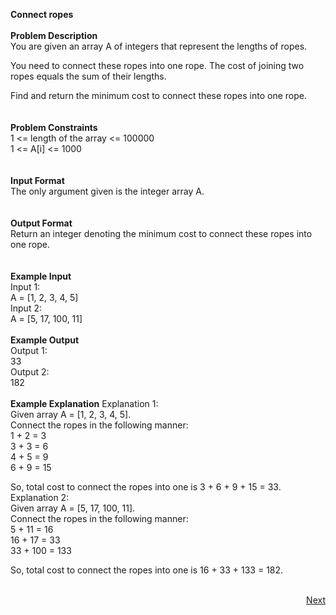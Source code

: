 **Connect ropes**<br /><br />
**Problem Description**<br />
You are given an array A of integers that represent the lengths of ropes.<br />

You need to connect these ropes into one rope. The cost of joining two ropes equals the sum of their lengths.<br />

Find and return the minimum cost to connect these ropes into one rope.<br />
<br />
<br />
**Problem Constraints**<br />
1 <= length of the array <= 100000<br />
1 <= A[i] <= 1000<br />
<br />
<br />
**Input Format**<br />
The only argument given is the integer array A.<br />
<br />
<br />
**Output Format**<br />
Return an integer denoting the minimum cost to connect these ropes into one rope.<br />
<br />
<br />
**Example Input**<br />
Input 1:<br />
  A = [1, 2, 3, 4, 5]<br />
Input 2:<br />
 A = [5, 17, 100, 11]<br />
<br />
**Example Output**<br />
Output 1:<br />
  33<br />
Output 2:<br />
  182<br />
<br />
**Example Explanation**
Explanation 1:<br />
 Given array A = [1, 2, 3, 4, 5].<br />
 Connect the ropes in the following manner:<br />
 1 + 2 = 3<br />
 3 + 3 = 6<br />
 4 + 5 = 9<br />
 6 + 9 = 15<br />

 So, total cost  to connect the ropes into one is 3 + 6 + 9 + 15 = 33.<br />
Explanation 2:<br />
 Given array A = [5, 17, 100, 11].<br />
 Connect the ropes in the following manner:<br />
 5 + 11 = 16<br />
 16 + 17 = 33<br />
 33 + 100 = 133<br />

 So, total cost  to connect the ropes into one is 16 + 33 + 133 = 182.<br /><br />
										   
<p align="right"><a class="Pagination-link1SfnH-8-DxMA Pagination-link_right2v3HzuwWFxb4" aria-label="Next Page: Raw Mode Editor" href="https://github.com/divyangju1991/DSA-Scaler/blob/main/DSA/src/com/scaler/dsa/heap/assignment/read2ndPage.md">Next</a></p>
